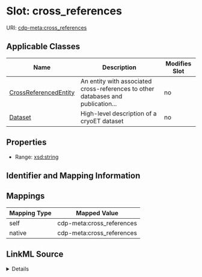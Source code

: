 

# Slot: cross_references

URI: [cdp-meta:cross_references](metadatacross_references)



<!-- no inheritance hierarchy -->





## Applicable Classes

| Name | Description | Modifies Slot |
| --- | --- | --- |
| [CrossReferencedEntity](CrossReferencedEntity.md) | An entity with associated cross-references to other databases and publication... |  no  |
| [Dataset](Dataset.md) | High-level description of a cryoET dataset |  no  |







## Properties

* Range: [xsd:string](http://www.w3.org/2001/XMLSchema#string)





## Identifier and Mapping Information








## Mappings

| Mapping Type | Mapped Value |
| ---  | ---  |
| self | cdp-meta:cross_references |
| native | cdp-meta:cross_references |




## LinkML Source

<details>
```yaml
name: cross_references
alias: cross_references
domain_of:
- CrossReferencedEntity
- Dataset
range: string

```
</details>
